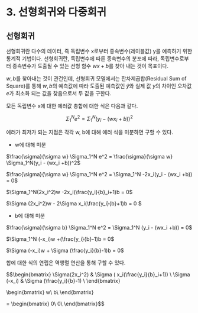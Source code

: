# 3. 선형회귀와 다중회귀

## 선형회귀

선형회귀란 다수의 데이터, 즉 독립변수 x로부터 종속변수(레이블값) y를 예측하기 위한 통계적 기법이다. 선형회귀란, 독립변수에 따른 종속변수의 분포에 따라, 독립변수로부터 종속변수가 도출될 수 있는 선형 함수 $wx+b$를 찾아 내는 것이 목표이다.

$w, b$를 찾아내는 것이 관건인데, 선형회귀 모델에서는 잔차제곱합(Residual Sum of Square)를 통해 $w,b$의 예측값에 따라 도출된 예측값인 $\hat y$와 실제 값 $y$의 차이인 오차값 $e$가 최소화 되는 값을 찾음으로서 두 값을 구한다.

모든 독립변수 x에 대한 에러값 총합에 대한 식은 다음과 같다.

$$
\Sigma_1^N e^2 = \Sigma_1^N(y_i - (wx_i +b))^2
$$

에러가 최저가 되는 지점은 각각 w, b에 대해 에러 식을 미분하면 구할 수 있다.

- w에 대해 미분

$\frac{\sigma}{\sigma w} \Sigma_1^N e^2 = \frac{\sigma}{\sigma w} \Sigma_1^N(y_i - (wx_i +b))^2$

$\frac{\sigma}{\sigma w} \Sigma_1^N e^2 = \Sigma_1^N -2x_i(y_i - (wx_i +b)) = 0$

$\Sigma_1^N(2x_i^2)w -2x_i(\frac{y_i}{b}_i+1)b = 0$

$\Sigma (2x_i^2)w - 2\Sigma x_i(\frac{y_i}{b}+1)b = 0
$

- b에 대해 미분

$\frac{\sigma}{\sigma b} \Sigma_1^N e^2 = \Sigma_1^N (y_i - (wx_i +b)) = 0$

$\Sigma_1^N (-x_i)w +(\frac{y_i}{b}-1)b = 0$

$\Sigma (-x_i)w + \Sigma (\frac{y_i}{b}-1)b = 0$

합에 대한 식의 연립은 역행렬 연산을 통해 구할 수 있다.

$$\begin{bmatrix} 
    \Sigma(2x_i^2) & \Sigma ( x_i(\frac{y_i}{b}_i+1)) \\
     \Sigma (-x_i) & \Sigma (\frac{y_i}{b}-1) \\ 
\end{bmatrix}

\begin{bmatrix}
w\\
b\\
\end{bmatrix}

=
\begin{bmatrix}
0\\
0\\
\end{bmatrix}$$